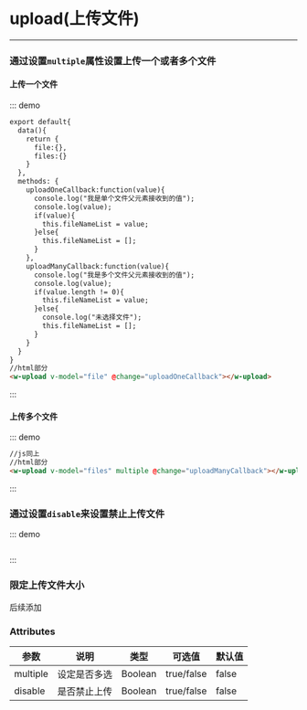 <script>
  export default{
    data(){
      return {
        file:{},
        files:{}
      }
    },
    methods: {
      uploadOneCallback:function(value){
        console.log("我是单个文件父元素接收到的值");
        console.log(value);
        if(value){
          this.fileNameList = value;
        }else{
          this.fileNameList = [];
        }
      },
      uploadManyCallback:function(value){
        console.log("我是多个文件父元素接收到的值");
        console.log(value);
        if(value.length != 0){
          this.fileNameList = value;
        }else{
          console.log("未选择文件");
          this.fileNameList = [];
        }
      }
    }
  }
</script>

# upload(上传文件)
----
### 通过设置```multiple```属性设置上传一个或者多个文件
#### 上传一个文件
<div class="demo-block">
  <w-upload v-model="file" @change="uploadOneCallback"></w-upload>
</div>

::: demo
```html
export default{
  data(){
    return {
      file:{},
      files:{}
    }
  },
  methods: {
    uploadOneCallback:function(value){
      console.log("我是单个文件父元素接收到的值");
      console.log(value);
      if(value){
        this.fileNameList = value;
      }else{
        this.fileNameList = [];
      }
    },
    uploadManyCallback:function(value){
      console.log("我是多个文件父元素接收到的值");
      console.log(value);
      if(value.length != 0){
        this.fileNameList = value;
      }else{
        console.log("未选择文件");
        this.fileNameList = [];
      }
    }
  }
}
//html部分
<w-upload v-model="file" @change="uploadOneCallback"></w-upload>
```
:::

#### 上传多个文件
<div class="demo-block">
  <w-upload v-model="files" multiple @change="uploadManyCallback"></w-upload>
</div>

::: demo
```html
//js同上
//html部分
<w-upload v-model="files" multiple @change="uploadManyCallback"></w-upload>
```
:::

### 通过设置```disable```来设置禁止上传文件
<div class="demo-block">
  <div style="width:300px">
    <w-upload multiple disable></w-upload>
  </div>
</div>

::: demo
```html
```
:::

### 限定上传文件大小
后续添加

### Attributes

| 参数      | 说明   | 类型      | 可选值       | 默认值   |
|---------- |-------- |----------|------------- |--------  |
| multiple  |设定是否多选| Boolean| true/false  |  false   |
| disable   |是否禁止上传| Boolean| true/false  |  false   |
